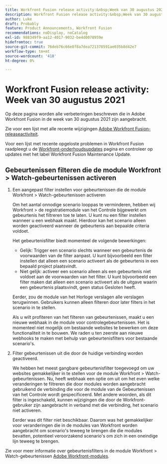 ```yaml
---
title: Workfront Fusion release activity:&nbsp;Week van 30 augustus 2021
description: Workfront Fusion release activity:&nbsp;Week van 30 augustus 2021
author: Luke
draft: Probably
feature: Product Announcements, Workfront Fusion
recommendations: noDisplay, noCatalog
exl-id: 988349f9-aa12-4017-9032-be4d0078959e
hidefromtoc: true
source-git-commit: 76deb76c66e8f8a7dea721378591ae035b8d42e7
workflow-type: tm+mt
source-wordcount: '418'
ht-degree: 0%

---
```


# Workfront Fusion release activity: Week van 30 augustus 2021

Op deze pagina worden alle verbeteringen beschreven die in Adobe Workfront Fusion in de week van 30 augustus 2021 zijn aangebracht.

Zie voor een lijst met alle recente wijzigingen [Adobe Workfront Fusion-releaseactiviteit](../../../product-announcements/product-releases/fusion-release-activity/fusion-release-activity.md).

Voor een lijst met recente opgeloste problemen in Workfront Fusion raadpleegt u de [Workfront-onderhoudsupdates](https://experienceleague.adobe.com/docs/workfront-known-issues/releases/current-updates.html) pagina en controleer op updates met het label Workfront Fusion Maintenance Update.

## Gebeurtenissen filteren die de module Workfront > Watch-gebeurtenissen activeren

1. Een aangepast filter instellen voor gebeurtenissen die de module Workfront > Watch-gebeurtenissen activeren

   Om het aantal onnodige scenario looppas te verminderen, hebben wij Workfront > de registratiemodule van het Controle bijgewerkt om gebeurtenis het filtreren toe te laten. U kunt nu een filter instellen wanneer u een webhaak maakt. Hierdoor kan het scenario alleen worden geactiveerd wanneer de gebeurtenis aan bepaalde criteria voldoet.

   Het gebeurtenisfilter biedt momenteel de volgende bewerkingen:

   * Gelijk: Trigger een scenario slechts wanneer een gebeurtenis de voorwaarden van de filter aanpast. U kunt bijvoorbeeld een filter instellen dat alleen een scenario activeert als de gebeurtenis in een bepaald project plaatsvindt.
   * Niet gelijk: activeer een scenario alleen als een gebeurtenis niet voldoet aan de voorwaarden van het filter. U kunt bijvoorbeeld een filter maken dat alleen een scenario activeert als de uitgave waarin een gebeurtenis plaatsvindt, geen status Gesloten heeft.

   Eerder, zou de module van het Horloge verslagen alle verslagen terugwinnen. Gebruikers kunnen alleen filteren door later filters in het scenario in te stellen.

   Als u wilt profiteren van het filteren van gebeurtenissen, maakt u een nieuwe webhaak in de module voor controlegebeurtenissen. Het is momenteel niet mogelijk om bestaande websites te bewerken om deze functionaliteit in te bouwen. We raden u ten zeerste aan nieuwe webhooks te maken met behulp van gebeurtenisfilters voor bestaande scenario&#39;s.

1. Filter gebeurtenissen uit die door de huidige verbinding worden geactiveerd.

   We hebben het meest gangbare gebeurtenisfilter toegevoegd om uw websites gemakkelijker in te stellen voor de module Workfront > Watch-gebeurtenissen. Nu, heeft webhaak een optie om uit om het even welke veranderingen te filtreren die door modules worden aangebracht gebruikend de verbinding die voor de module van de Gebeurtenissen van het Controle wordt gespecificeerd. Met andere woorden, als dit filter is ingeschakeld, kunnen wijzigingen die door de Workfront-gebruiker zijn aangebracht in verband met die verbinding, het scenario niet activeren.

   Eerder was dit filter niet beschikbaar. Daarom was het gemakkelijker voor veranderingen die in de modules van Workfront worden aangebracht om scenario&#39;s teweeg te brengen die die modules bevatten, potentieel veroorzakend scenario&#39;s om zich in een oneindige lijn teweeg te brengen.

Zie voor meer informatie over gebeurtenisfilters in de module Workfront > Watch-gebeurtenissen [Adobe Workfront-modules](../../../workfront-fusion/apps-and-their-modules/workfront-modules.md).

